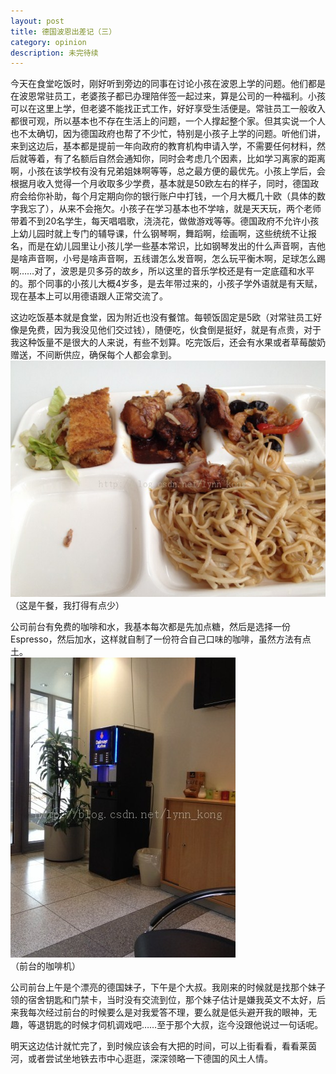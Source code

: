 ```yaml
---
layout: post
title: 德国波恩出差记（三）
category: opinion
description: 未完待续
---
```


今天在食堂吃饭时，刚好听到旁边的同事在讨论小孩在波恩上学的问题。他们都是在波恩常驻员工，老婆孩子都已办理陪伴签一起过来，算是公司的一种福利。小孩可以在这里上学，但老婆不能找正式工作，好好享受生活便是。常驻员工一般收入都很可观，所以基本也不存在生活上的问题，一个人撑起整个家。但其实说一个人也不太确切，因为德国政府也帮了不少忙，特别是小孩子上学的问题。听他们讲，来到这边后，基本都是提前一年向政府的教育机构申请入学，不需要任何材料，然后就等着，有了名额后自然会通知你，同时会考虑几个因素，比如学习离家的距离啊，小孩在该学校有没有兄弟姐妹啊等等，总之最方便的最优先。小孩上学后，会根据月收入觉得一个月收取多少学费，基本就是50欧左右的样子，同时，德国政府会给你补助，每个月定期向你的银行账户中打钱，一个月大概几十欧（具体的数字我忘了），从来不会拖欠。小孩子在学习基本也不学啥，就是天天玩，两个老师带着不到20名学生，每天唱唱歌，浇浇花，做做游戏等等。德国政府不允许小孩上幼儿园时就上专门的辅导课，什么钢琴啊，舞蹈啊，绘画啊，这些统统不让报名，而是在幼儿园里让小孩儿学一些基本常识，比如钢琴发出的什么声音啊，吉他是啥声音啊，小号是啥声音啊，五线谱怎么发音啊，怎么玩平衡木啊，足球怎么踢啊……对了，波恩是贝多芬的故乡，所以这里的音乐学校还是有一定底蕴和水平的。那个同事的小孩儿大概4岁多，是去年带过来的，小孩子学外语就是有天赋，现在基本上可以用德语跟人正常交流了。

这边吃饭基本就是食堂，因为附近也没有餐馆。每顿饭固定是5欧（对常驻员工好像是免费，因为我没见他们交过钱），随便吃，伙食倒是挺好，就是有点贵，对于我这种饭量不是很大的人来说，有些不划算。吃完饭后，还会有水果或者草莓酸奶赠送，不间断供应，确保每个人都会拿到。  
![](/images/2013-11-11-bonn-3/1.jpg)  
（这是午餐，我打得有点少）

公司前台有免费的咖啡和水，我基本每次都是先加点糖，然后是选择一份Espresso，然后加水，这样就自制了一份符合自己口味的咖啡，虽然方法有点土。  
![](/images/2013-11-11-bonn-3/2.jpg)  
（前台的咖啡机）

公司前台上午是个漂亮的德国妹子，下午是个大叔。我刚来的时候就是找那个妹子领的宿舍钥匙和门禁卡，当时没有交流到位，那个妹子估计是嫌我英文不太好，后来我每次经过前台的时候要么是对我爱答不理，要么就是低头避开我的眼神，无趣，等退钥匙的时候才伺机调戏吧……至于那个大叔，迄今没跟他说过一句话呢。

明天这边估计就忙完了，到时候应该会有大把的时间，可以上街看看，看看莱茵河，或者尝试坐地铁去市中心逛逛，深深领略一下德国的风土人情。